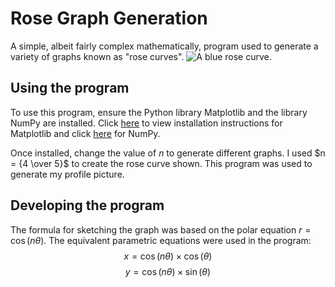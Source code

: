 # Rose Graph Generation
A simple, albeit fairly complex mathematically, program used to generate a variety of graphs known as "rose curves".
![A blue rose curve.](https://avatars.githubusercontent.com/u/104604556?v=4)



## Using the program
To use this program, ensure the Python library Matplotlib and the library NumPy are installed. Click [here](https://pypi.org/project/matplotlib/) to view installation instructions for Matplotlib and click [here](https://pypi.org/project/numpy/) for NumPy.

Once installed, change the value of $n$ to generate different graphs. I used $n = {4 \over 5}$ to create the rose curve shown.
This program was used to generate my profile picture.

## Developing the program
The formula for sketching the graph was based on the polar equation $r = \cos(n\theta)$. The equivalent parametric equations were used in the program:
$$x = \cos(n\theta) \times \cos(\theta)$$
$$y = \cos(n\theta) \times \sin(\theta)$$
